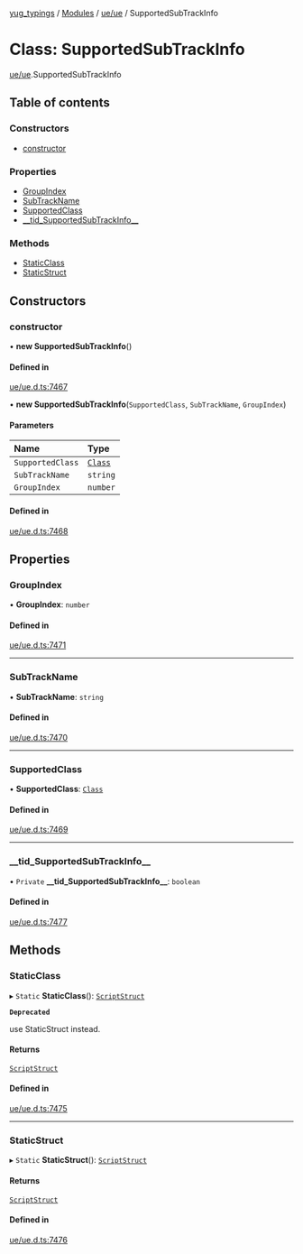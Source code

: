 [yug_typings](../README.md) / [Modules](../modules.md) / [ue/ue](../modules/ue_ue.md) / SupportedSubTrackInfo

# Class: SupportedSubTrackInfo

[ue/ue](../modules/ue_ue.md).SupportedSubTrackInfo

## Table of contents

### Constructors

- [constructor](ue_ue.SupportedSubTrackInfo.md#constructor)

### Properties

- [GroupIndex](ue_ue.SupportedSubTrackInfo.md#groupindex)
- [SubTrackName](ue_ue.SupportedSubTrackInfo.md#subtrackname)
- [SupportedClass](ue_ue.SupportedSubTrackInfo.md#supportedclass)
- [\_\_tid\_SupportedSubTrackInfo\_\_](ue_ue.SupportedSubTrackInfo.md#__tid_supportedsubtrackinfo__)

### Methods

- [StaticClass](ue_ue.SupportedSubTrackInfo.md#staticclass)
- [StaticStruct](ue_ue.SupportedSubTrackInfo.md#staticstruct)

## Constructors

### constructor

• **new SupportedSubTrackInfo**()

#### Defined in

[ue/ue.d.ts:7467](https://github.com/YugMetaverse/yug_typings/blob/b7d9b19/ue/ue.d.ts#L7467)

• **new SupportedSubTrackInfo**(`SupportedClass`, `SubTrackName`, `GroupIndex`)

#### Parameters

| Name | Type |
| :------ | :------ |
| `SupportedClass` | [`Class`](ue_ue.Class.md) |
| `SubTrackName` | `string` |
| `GroupIndex` | `number` |

#### Defined in

[ue/ue.d.ts:7468](https://github.com/YugMetaverse/yug_typings/blob/b7d9b19/ue/ue.d.ts#L7468)

## Properties

### GroupIndex

• **GroupIndex**: `number`

#### Defined in

[ue/ue.d.ts:7471](https://github.com/YugMetaverse/yug_typings/blob/b7d9b19/ue/ue.d.ts#L7471)

___

### SubTrackName

• **SubTrackName**: `string`

#### Defined in

[ue/ue.d.ts:7470](https://github.com/YugMetaverse/yug_typings/blob/b7d9b19/ue/ue.d.ts#L7470)

___

### SupportedClass

• **SupportedClass**: [`Class`](ue_ue.Class.md)

#### Defined in

[ue/ue.d.ts:7469](https://github.com/YugMetaverse/yug_typings/blob/b7d9b19/ue/ue.d.ts#L7469)

___

### \_\_tid\_SupportedSubTrackInfo\_\_

• `Private` **\_\_tid\_SupportedSubTrackInfo\_\_**: `boolean`

#### Defined in

[ue/ue.d.ts:7477](https://github.com/YugMetaverse/yug_typings/blob/b7d9b19/ue/ue.d.ts#L7477)

## Methods

### StaticClass

▸ `Static` **StaticClass**(): [`ScriptStruct`](ue_ue.ScriptStruct.md)

**`Deprecated`**

use StaticStruct instead.

#### Returns

[`ScriptStruct`](ue_ue.ScriptStruct.md)

#### Defined in

[ue/ue.d.ts:7475](https://github.com/YugMetaverse/yug_typings/blob/b7d9b19/ue/ue.d.ts#L7475)

___

### StaticStruct

▸ `Static` **StaticStruct**(): [`ScriptStruct`](ue_ue.ScriptStruct.md)

#### Returns

[`ScriptStruct`](ue_ue.ScriptStruct.md)

#### Defined in

[ue/ue.d.ts:7476](https://github.com/YugMetaverse/yug_typings/blob/b7d9b19/ue/ue.d.ts#L7476)

